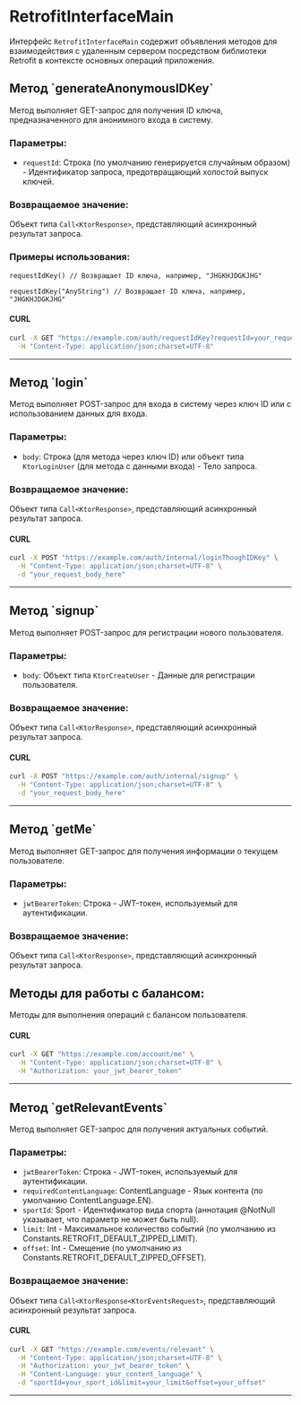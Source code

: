 <!DOCTYPE html>
<html lang="ru">
<head>
  <meta charset="UTF-8">
  <meta name="viewport" content="width=device-width, initial-scale=1.0">
  <title>RetrofitInterfaceMain</title>
</head>
<body>

<h1>RetrofitInterfaceMain</h1>

<p>Интерфейс <code>RetrofitInterfaceMain</code> содержит объявления методов для взаимодействия с удаленным сервером
посредством библиотеки Retrofit в контексте основных операций приложения.</p>

<h2>Метод `generateAnonymousIDKey`</h2>

<p>Метод выполняет GET-запрос для получения ID ключа, предназначенного для анонимного входа в систему.</p>

<h3>Параметры:</h3>

<ul>
  <li><code>requestId</code>: Строка (по умолчанию генерируется случайным образом) - Идентификатор запроса, предотвращающий холостой выпуск ключей.</li>
</ul>

<h3>Возвращаемое значение:</h3>

Объект типа <code>Call<KtorResponse<KtorIdKeyRelease>></code>, представляющий асинхронный результат запроса.

<h3>Примеры использования:</h3>

<pre><code>requestIdKey() // Возвращает ID ключа, например, "JHGKHJDGKJHG"</code></pre>
<pre><code>requestIdKey("AnyString") // Возвращает ID ключа, например, "JHGKHJDGKJHG"</code></pre>

#### CURL
```bash
curl -X GET "https://example.com/auth/requestIdKey?requestId=your_request_id" \
  -H "Content-Type: application/json;charset=UTF-8"
```

<hr>

<h2>Метод `login`</h2>

<p>Метод выполняет POST-запрос для входа в систему через ключ ID или с использованием данных для входа.</p>

<h3>Параметры:</h3>

<ul>
  <li><code>body</code>: Строка (для метода через ключ ID) или объект типа <code>KtorLoginUser</code> (для метода с данными входа) - Тело запроса.</li>
</ul>

<h3>Возвращаемое значение:</h3>

Объект типа <code>Call<KtorResponse<KtorLoginInUser>></code>, представляющий асинхронный результат запроса.


#### CURL
```bash
curl -X POST "https://example.com/auth/internal/loginThoughIDKey" \
  -H "Content-Type: application/json;charset=UTF-8" \
  -d "your_request_body_here"
```

<hr>

<h2>Метод `signup`</h2>

<p>Метод выполняет POST-запрос для регистрации нового пользователя.</p>

<h3>Параметры:</h3>

<ul>
  <li><code>body</code>: Объект типа <code>KtorCreateUser</code> - Данные для регистрации пользователя.</li>
</ul>

<h3>Возвращаемое значение:</h3>

Объект типа <code>Call<KtorResponse<KtorCreatedUser>></code>, представляющий асинхронный результат запроса.

#### CURL
```bash
curl -X POST "https://example.com/auth/internal/signup" \
  -H "Content-Type: application/json;charset=UTF-8" \
  -d "your_request_body_here"
```

<hr>

<h2>Метод `getMe`</h2>

<p>Метод выполняет GET-запрос для получения информации о текущем пользователе.</p>

<h3>Параметры:</h3>

<ul>
  <li><code>jwtBearerToken</code>: Строка - JWT-токен, используемый для аутентификации.</li>
</ul>

<h3>Возвращаемое значение:</h3>

Объект типа <code>Call<KtorResponse<KtorObtainMe>></code>, представляющий асинхронный результат запроса.

<h2>Методы для работы с балансом:</h2>

<p>Методы для выполнения операций с балансом пользователя.</p>

#### CURL
```bash
curl -X GET "https://example.com/account/me" \
  -H "Content-Type: application/json;charset=UTF-8" \
  -H "Authorization: your_jwt_bearer_token"
```

<hr>

<h2>Метод `getRelevantEvents`</h2>

<p>Метод выполняет GET-запрос для получения актуальных событий.</p>

<h3>Параметры:</h3>

<ul>
  <li><code>jwtBearerToken</code>: Строка - JWT-токен, используемый для аутентификации.</li>
  <li><code>requiredContentLanguage</code>: ContentLanguage - Язык контента (по умолчанию ContentLanguage.EN).</li>
  <li><code>sportId</code>: Sport - Идентификатор вида спорта (аннотация @NotNull указывает, что параметр не может быть null).</li>
  <li><code>limit</code>: Int - Максимальное количество событий (по умолчанию из Constants.RETROFIT_DEFAULT_ZIPPED_LIMIT).</li>
  <li><code>offset</code>: Int - Смещение (по умолчанию из Constants.RETROFIT_DEFAULT_ZIPPED_OFFSET).</li>
</ul>

<h3>Возвращаемое значение:</h3>

Объект типа <code>Call<KtorResponse<KtorEventsRequest<KtorEventSlim>></code>, представляющий асинхронный результат запроса.

#### CURL
```bash
curl -X GET "https://example.com/events/relevant" \
  -H "Content-Type: application/json;charset=UTF-8" \
  -H "Authorization: your_jwt_bearer_token" \
  -H "Content-Language: your_content_language" \
  -d "sportId=your_sport_id&limit=your_limit&offset=your_offset"
```

<hr>
</body>
</html>
